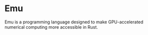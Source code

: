 # Emu
Emu is a programming language designed to make GPU-accelerated numerical computing more accessible in Rust.
